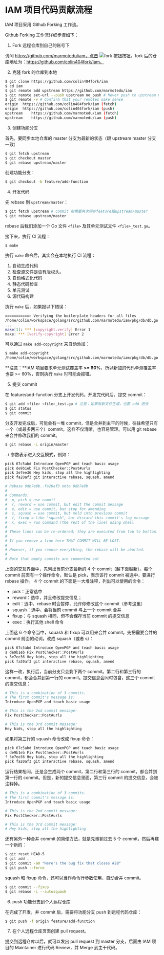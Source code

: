 # IAM 项目代码贡献流程

IAM 项目采用 Github Forking 工作流。

Github Forking 工作流详细步骤如下：

1) Fork 远程仓库到自己的账号下

访问 https://github.com/marmotedu/iam，点击 ![fork 按钮](https://images-public-1254073058.cos.ap-guangzhou.myqcloud.com/fork%E6%8C%89%E9%92%AE.png)按钮。fork 后的仓库地址为：https://github.com/colin404fork/iam。

2) 克隆 fork 的仓库到本地

```bash
$ git clone https://github.com/colin404fork/iam
$ cd iam
$ git remote add upstream https://github.com/marmotedu/iam
$ git remote set-url --push upstream no_push # Never push to upstream master
$ git remote -v # Confirm that your remotes make sense
origin	https://github.com/colin404fork/iam (fetch)
origin	https://github.com/colin404fork/iam (push)
upstream	https://github.com/marmotedu/iam (fetch)
upstream	https://github.com/marmotedu/iam (push)
```

3) 创建功能分支

首先，要同步本地仓库的 master 分支为最新的状态（跟 upstream master 分支一致）

```bash
$ git fetch upstream
$ git checkout master
$ git rebase upstream/master
```

创建功能分支：

```bash
$ git checkout -b feature/add-function
```

4) 开发代码

先 rebase 到 `upstream/master`：

```bash
$ git fetch upstream # commit 前需要再次同步feature跟upstream/master
$ git rebase upstream/master
```

rebase 后我们添加一个 Go 文件 `<file>` 及其单元测试文件 `<file>_test.go`。

接下来，执行 CI 流程：

```
$ make
```

执行 `make` 命令后，其实会在本地执行 CI 流程：

1. 自动生成代码
2. 检查源文件是否有版权头。
3. 自动格式化代码
4. 静态代码检查
5. 单元测试
6. 源代码构建

执行 `make` 后，如果报以下错误：

```bash
===========> Verifying the boilerplate headers for all files
/home/colin/workspace/golang/src/github.com/marmotedu/iam/pkg/db/db.go
...
make[1]: *** [copyright.verify] Error 1
make: *** [verify-copyright] Error 2
```

可以通过 `make add-copyright` 来自动添加：

```bash
$ make add-copyright
/home/colin/workspace/golang/src/github.com/marmotedu/iam/pkg/db/db.go added license
```

**注意：**IAM 项目要求单元测试覆盖率 **>= 60%**，所以新加的代码单测覆盖率也要 >= 60%，否则执行 `make` 时可能会报错。


5) 提交 commit

在 feature/add-function 分支上开发代码，开发完代码后，提交 commit：

```bash
$ git add <file> <file>_test.go # 注意：如果有新文件生成，也要 add 进去
$ git status
$ git commit
```

分支开发完成后，可能会有一堆 commit，但是合并到主干的时候，往往希望只有一个（或最多两三个）commit，这样不仅清晰，也容易管理。可以用 git rebase 来合并修改我们的 commit。
```bash
$ git rebase -i origin/master
```

`-i` 参数表示进入交互模式，例如：

```bash
pick 07c5abd Introduce OpenPGP and teach basic usage
pick de9b1eb Fix PostChecker::Post#urls
pick 3e7ee36 Hey kids, stop all the highlighting
pick fa20af3 git interactive rebase, squash, amend

# Rebase 8db7e8b..fa20af3 onto 8db7e8b
#
# Commands:
#  p, pick = use commit
#  r, reword = use commit, but edit the commit message
#  e, edit = use commit, but stop for amending
#  s, squash = use commit, but meld into previous commit
#  f, fixup = like "squash", but discard this commit's log message
#  x, exec = run command (the rest of the line) using shell
#
# These lines can be re-ordered; they are executed from top to bottom.
#
# If you remove a line here THAT COMMIT WILL BE LOST.
#
# However, if you remove everything, the rebase will be aborted.
#
# Note that empty commits are commented out
```

上面的交互界面中，先列出当前分支最新的 4 个 commit（越下面越新）。每个 commit 前面有一个操作命令，默认是 pick，表示该行 commit 被选中，要进行 rebase 操作。
4 个 commit 的下面是一大堆注释，列出可以使用的命令：
- pick：正常选中
- reword：选中，并且修改提交信息；
- edit：选中，rebase 时会暂停，允许你修改这个 commit（参考这里）
- squash：选中，会将当前 commit 与上一个 commit 合并
- fixup：与 squash 相同，但不会保存当前 commit 的提交信息
- exec：执行其他 shell 命令

上面这 6 个命令当中，squash 和 fixup 可以用来合并 commit。先把需要合并的 commit 前面的动词，改成 squash（或者 s）：

```bash
pick 07c5abd Introduce OpenPGP and teach basic usage
s de9b1eb Fix PostChecker::Post#urls
s 3e7ee36 Hey kids, stop all the highlighting
pick fa20af3 git interactive rebase, squash, amend
```

这样一改，执行后，当前分支只会剩下两个 commit。第二行和第三行的 commit，都会合并到第一行的 commit。提交信息会同时包含，这三个 commit 的提交信息：
```bash
# This is a combination of 3 commits.
# The first commit's message is:
Introduce OpenPGP and teach basic usage

# This is the 2nd commit message:
Fix PostChecker::Post#urls

# This is the 3rd commit message:
Hey kids, stop all the highlighting
```

如果将第三行的 squash 命令改成 fixup 命令：

```bash
pick 07c5abd Introduce OpenPGP and teach basic usage
s de9b1eb Fix PostChecker::Post#urls
f 3e7ee36 Hey kids, stop all the highlighting
pick fa20af3 git interactive rebase, squash, amend
```

运行结果相同，还是会生成两个 commit，第二行和第三行的 commit，都合并到第一行的 commit。但是，新的提交信息里面，第三行 commit 的提交信息，会被注释掉。

```bash
# This is a combination of 3 commits.
# The first commit's message is:
Introduce OpenPGP and teach basic usage

# This is the 2nd commit message:
Fix PostChecker::Post#urls

# This is the 3rd commit message:
# Hey kids, stop all the highlighting
```

还有另外一种合并 commit 的简便方法，就是先撤销过去 5 个 commit，然后再建一个新的：

```bash
$ git reset HEAD~5
$ git add .
$ git commit -am "Here's the bug fix that closes #28"
$ git push --force
```

squash 和 fixup 命令，还可以当作命令行参数使用，自动合并 commit。

```bash
$ git commit --fixup
$ git rebase -i --autosquash
```

6) push 功能分支到个人远程仓库

在完成了开发，并 commit 后，需要将功能分支 push 到远程代码仓库：

```bash
$ git push -f origin feature/add-function
```

7) 在个人远程仓库页面创建 pull request。

提交到远程仓库以后，就可以发出 pull request 到 master 分支，后面由 IAM 项目的 Maintainer 进行代码 Review，并 Merge 到主干代码。
